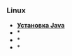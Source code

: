  
### Linux
- **<a href="http://stackoverflow.com/questions/32942023/ubuntu-openjdk-8-unable-to-locate-package">Установка Java</a>**
- **<a href="">***</a>**
- **<a href="">***</a>**
- **<a href="">***</a>**
